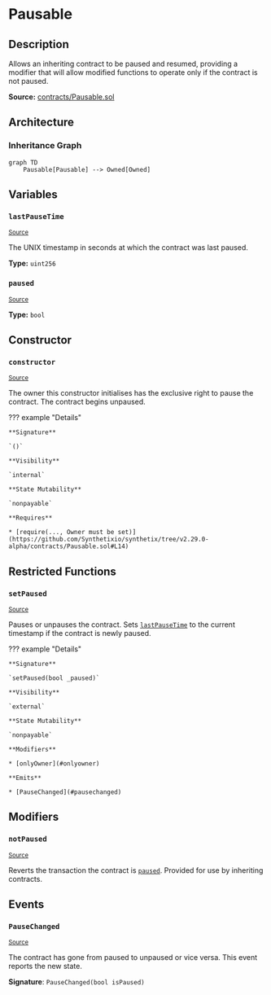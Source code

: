 # Pausable

## Description

Allows an inheriting contract to be paused and resumed, providing a modifier that will allow modified functions to operate only if the contract is not paused.

**Source:** [contracts/Pausable.sol](https://github.com/Synthetixio/synthetix/tree/v2.29.0-alpha/contracts/Pausable.sol)

## Architecture

### Inheritance Graph

```mermaid
graph TD
    Pausable[Pausable] --> Owned[Owned]

```

## Variables

### `lastPauseTime`

<sub>[Source](https://github.com/Synthetixio/synthetix/tree/v2.29.0-alpha/contracts/Pausable.sol#L9)</sub>

The UNIX timestamp in seconds at which the contract was last paused.

**Type:** `uint256`

### `paused`

<sub>[Source](https://github.com/Synthetixio/synthetix/tree/v2.29.0-alpha/contracts/Pausable.sol#L10)</sub>

**Type:** `bool`

## Constructor

### `constructor`

<sub>[Source](https://github.com/Synthetixio/synthetix/tree/v2.29.0-alpha/contracts/Pausable.sol#L12)</sub>

The owner this constructor initialises has the exclusive right to pause the contract. The contract begins unpaused.

??? example "Details"

    **Signature**

    `()`

    **Visibility**

    `internal`

    **State Mutability**

    `nonpayable`

    **Requires**

    * [require(..., Owner must be set)](https://github.com/Synthetixio/synthetix/tree/v2.29.0-alpha/contracts/Pausable.sol#L14)

## Restricted Functions

### `setPaused`

<sub>[Source](https://github.com/Synthetixio/synthetix/tree/v2.29.0-alpha/contracts/Pausable.sol#L22)</sub>

Pauses or unpauses the contract. Sets [`lastPauseTime`](#lastPauseTime) to the current timestamp if the contract is newly paused.

??? example "Details"

    **Signature**

    `setPaused(bool _paused)`

    **Visibility**

    `external`

    **State Mutability**

    `nonpayable`

    **Modifiers**

    * [onlyOwner](#onlyowner)

    **Emits**

    * [PauseChanged](#pausechanged)

## Modifiers

### `notPaused`

<sub>[Source](https://github.com/Synthetixio/synthetix/tree/v2.29.0-alpha/contracts/Pausable.sol#L42)</sub>

Reverts the transaction the contract is [`paused`](#paused). Provided for use by inheriting contracts.

## Events

### `PauseChanged`

<sub>[Source](https://github.com/Synthetixio/synthetix/tree/v2.29.0-alpha/contracts/Pausable.sol#L40)</sub>

The contract has gone from paused to unpaused or vice versa. This event reports the new state.

**Signature**: `PauseChanged(bool isPaused)`
